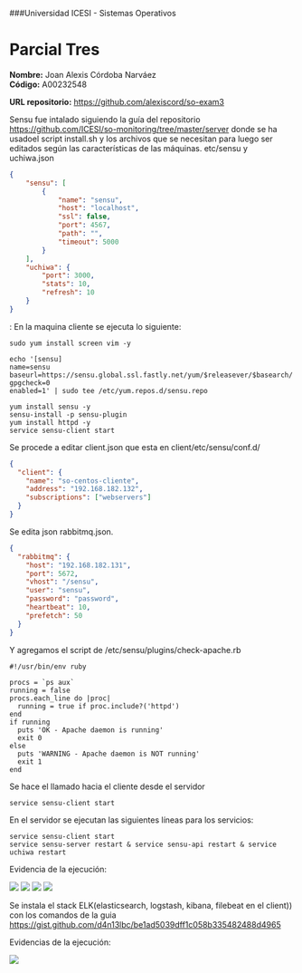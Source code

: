 ###Universidad ICESI - Sistemas Operativos <br />

# Parcial Tres <br />

**Nombre:** Joan Alexis Córdoba Narváez <br />
**Código:** A00232548 <br />

**URL repositorio:** https://github.com/alexiscord/so-exam3 <br />

Sensu fue intalado siguiendo la guía del repositorio https://github.com/ICESI/so-monitoring/tree/master/server donde se ha usadoel script install.sh y los archivos que se necesitan para luego ser editados según las características de las máquinas. etc/sensu y uchiwa.json <br />

```json
{
    "sensu": [
        {
            "name": "sensu",
            "host": "localhost",
            "ssl": false,
            "port": 4567,
            "path": "",
            "timeout": 5000
        }
    ],
    "uchiwa": {
        "port": 3000,
        "stats": 10,
        "refresh": 10
    }
}
```
 
:
 En la maquina cliente se ejecuta lo siguiente:
``` 
sudo yum install screen vim -y

echo '[sensu]
name=sensu
baseurl=https://sensu.global.ssl.fastly.net/yum/$releasever/$basearch/
gpgcheck=0
enabled=1' | sudo tee /etc/yum.repos.d/sensu.repo

yum install sensu -y
sensu-install -p sensu-plugin
yum install httpd -y
service sensu-client start
``` 
Se procede a editar client.json que esta en client/etc/sensu/conf.d/

```json
{
  "client": {
    "name": "so-centos-cliente",
    "address": "192.168.182.132",
    "subscriptions": ["webservers"]
  }
}
```

Se edita json rabbitmq.json.

```json
{
  "rabbitmq": {
    "host": "192.168.182.131",
    "port": 5672,
    "vhost": "/sensu",
    "user": "sensu",
    "password": "password",
    "heartbeat": 10,
    "prefetch": 50
  }
}
```

Y agregamos el script de /etc/sensu/plugins/check-apache.rb

```
#!/usr/bin/env ruby

procs = `ps aux`
running = false
procs.each_line do |proc|
  running = true if proc.include?('httpd')
end
if running
  puts 'OK - Apache daemon is running'
  exit 0
else
  puts 'WARNING - Apache daemon is NOT running'
  exit 1
end
```

Se hace el llamado hacia el cliente desde el servidor

```
service sensu-client start
```

En el servidor se ejecutan las siguientes líneas para los servicios:

```
service sensu-client start
service sensu-server restart & service sensu-api restart & service uchiwa restart
```

Evidencia de la ejecución:

![][1] 
![][2] 
![][3] 
![][4] 

Se instala el stack ELK(elasticsearch, logstash, kibana, filebeat en el client)) con los comandos de la guia https://gist.github.com/d4n13lbc/be1ad5039dff1c058b335482488d4965

Evidencias de la ejecución:

![][5] 


[1]: imgs/img1.png
[2]: imgs/img2.png
[3]: imgs/img3.png
[4]: imgs/img4.png
[5]: imgs/img5.png
